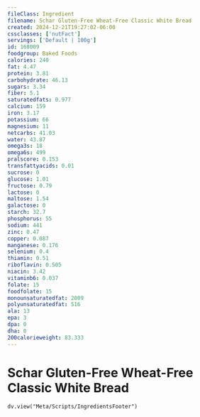 ```yaml
---
fileClass: Ingredient
filename: Schar Gluten-Free Wheat-Free Classic White Bread
created: 2024-12-21T19:27:02-06:00
cssclasses: ['nutFact']
servings: ['Default | 100g']
id: 168009
foodgroup: Baked Foods
calories: 240
fat: 4.47
protein: 3.81
carbohydrate: 46.13
sugars: 3.34
fiber: 5.1
saturatedfats: 0.977
calcium: 159
iron: 3.17
potassium: 66
magnesium: 11
netcarbs: 41.03
water: 43.87
omega3s: 18
omega6s: 499
pralscore: 0.153
transfattyacids: 0.01
sucrose: 0
glucose: 1.01
fructose: 0.79
lactose: 0
maltose: 1.54
galactose: 0
starch: 32.7
phosphorus: 55
sodium: 441
zinc: 0.47
copper: 0.087
manganese: 0.176
selenium: 0.4
thiamin: 0.51
riboflavin: 0.505
niacin: 3.42
vitaminb6: 0.037
folate: 15
foodfolate: 15
monounsaturatedfat: 2009
polyunsaturatedfat: 516
ala: 13
epa: 3
dpa: 0
dha: 0
200calorieweight: 83.333
---
```


# Schar Gluten-Free Wheat-Free Classic White Bread

```dataviewjs
dv.view("Meta/Scripts/IngredientsFooter")
```